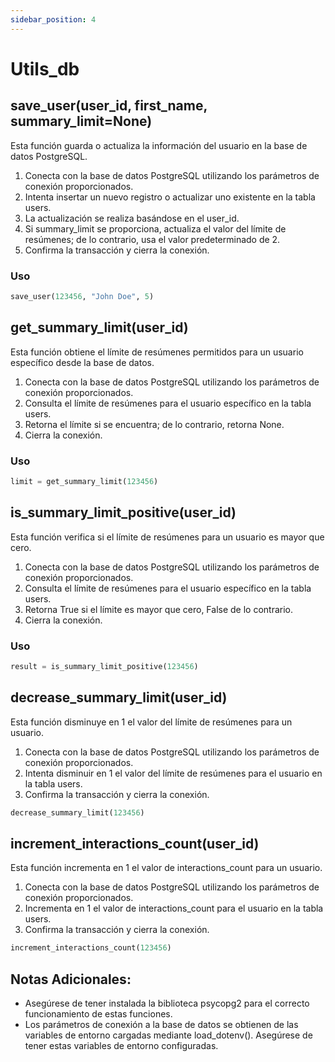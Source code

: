 ```yaml
---
sidebar_position: 4
---
```


# Utils_db

## save_user(user_id, first_name, summary_limit=None)

Esta función guarda o actualiza la información del usuario en la base de datos PostgreSQL.

1. Conecta con la base de datos PostgreSQL utilizando los parámetros de conexión proporcionados.
2. Intenta insertar un nuevo registro o actualizar uno existente en la tabla users.
3. La actualización se realiza basándose en el user_id.
4. Si summary_limit se proporciona, actualiza el valor del límite de resúmenes; de lo contrario, usa el valor predeterminado de 2.
5. Confirma la transacción y cierra la conexión.

### Uso

```py
save_user(123456, "John Doe", 5)
```

## get_summary_limit(user_id)

Esta función obtiene el límite de resúmenes permitidos para un usuario específico desde la base de datos.

1. Conecta con la base de datos PostgreSQL utilizando los parámetros de conexión proporcionados.
2. Consulta el límite de resúmenes para el usuario específico en la tabla users.
3. Retorna el límite si se encuentra; de lo contrario, retorna None.
4. Cierra la conexión.

### Uso

```py
limit = get_summary_limit(123456)
```

## is_summary_limit_positive(user_id)

Esta función verifica si el límite de resúmenes para un usuario es mayor que cero.

1. Conecta con la base de datos PostgreSQL utilizando los parámetros de conexión proporcionados.
2. Consulta el límite de resúmenes para el usuario específico en la tabla users.
3. Retorna True si el límite es mayor que cero, False de lo contrario.
4. Cierra la conexión.

### Uso

```py
result = is_summary_limit_positive(123456)
```

## decrease_summary_limit(user_id)

Esta función disminuye en 1 el valor del límite de resúmenes para un usuario.

1. Conecta con la base de datos PostgreSQL utilizando los parámetros de conexión proporcionados.
2. Intenta disminuir en 1 el valor del límite de resúmenes para el usuario en la tabla users.
3. Confirma la transacción y cierra la conexión.

```py
decrease_summary_limit(123456)
```

## increment_interactions_count(user_id)

Esta función incrementa en 1 el valor de interactions_count para un usuario.

1. Conecta con la base de datos PostgreSQL utilizando los parámetros de conexión proporcionados.
2. Incrementa en 1 el valor de interactions_count para el usuario en la tabla users.
3. Confirma la transacción y cierra la conexión.

```py
increment_interactions_count(123456)
```

## Notas Adicionales:

- Asegúrese de tener instalada la biblioteca psycopg2 para el correcto funcionamiento de estas funciones.
- Los parámetros de conexión a la base de datos se obtienen de las variables de entorno cargadas mediante load_dotenv(). Asegúrese de tener estas variables de entorno configuradas.
